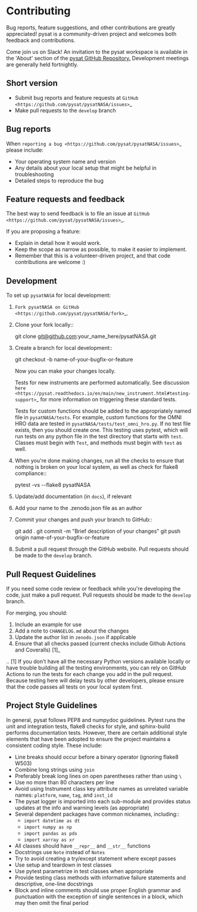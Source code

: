 Contributing
============

Bug reports, feature suggestions, and other contributions are greatly
appreciated!  pysat is a community-driven project and welcomes both feedback and
contributions.

Come join us on Slack! An invitation to the pysat workspace is available
in the 'About' section of the
[pysat GitHub Repository.](https://github.com/pysat/pysat) Development meetings
are generally held fortnightly.

Short version
-------------

* Submit bug reports and feature requests at `GitHub <https://github.com/pysat/pysatNASA/issues>`_
* Make pull requests to the ``develop`` branch

Bug reports
-----------

When `reporting a bug <https://github.com/pysat/pysatNASA/issues>`_ please
include:

* Your operating system name and version
* Any details about your local setup that might be helpful in troubleshooting
* Detailed steps to reproduce the bug

Feature requests and feedback
-----------------------------

The best way to send feedback is to file an issue at
`GitHub <https://github.com/pysat/pysatNASA/issues>`_.

If you are proposing a feature:

* Explain in detail how it would work.
* Keep the scope as narrow as possible, to make it easier to implement.
* Remember that this is a volunteer-driven project, and that code contributions
  are welcome :)

Development
-----------

To set up `pysatNASA` for local development:

1. `Fork pysatNASA on GitHub <https://github.com/pysat/pysatNASA/fork>`_.
2. Clone your fork locally::

    git clone git@github.com:your_name_here/pysatNASA.git

3. Create a branch for local development::

    git checkout -b name-of-your-bugfix-or-feature

   Now you can make your changes locally.

   Tests for new instruments are performed automatically.  See discussion
   `here <https://pysat.readthedocs.io/en/main/new_instrument.html#testing-support>`_
   for more information on triggering these standard tests.

   Tests for custom functions should be added to the appropriately named file
   in ``pysatNASA/tests``.  For example, custom functions for the OMNI HRO data
   are tested in ``pysatNASA/tests/test_omni_hro.py``.  If no test file exists,
   then you should create one.  This testing uses pytest, which will run tests
   on any python file in the test directory that starts with ``test``.  Classes
   must begin with ``Test``, and methods must begin with ``test`` as well.


4. When you're done making changes, run all the checks to ensure that nothing
   is broken on your local system, as well as check for flake8 compliance::

    pytest -vs --flake8 pysatNASA

5. Update/add documentation (in ``docs``), if relevant

6. Add your name to the .zenodo.json file as an author

7. Commit your changes and push your branch to GitHub::

    git add .
    git commit -m "Brief description of your changes"
    git push origin name-of-your-bugfix-or-feature

8. Submit a pull request through the GitHub website. Pull requests should be
   made to the ``develop`` branch.

Pull Request Guidelines
-----------------------

If you need some code review or feedback while you're developing the code, just
make a pull request. Pull requests should be made to the ``develop`` branch.

For merging, you should:

1. Include an example for use
2. Add a note to ``CHANGELOG.md`` about the changes
3. Update the author list in ``zenodo.json`` if applicable
4. Ensure that all checks passed (current checks include Github Actions and Coveralls) [1]_

.. [1] If you don't have all the necessary Python versions available locally or
       have trouble building all the testing environments, you can rely on
       GitHub Actions to run the tests for each change you add in the pull
       request. Because testing here will delay tests by other developers,
       please ensure that the code passes all tests on your local system first.


Project Style Guidelines
------------------------

In general, pysat follows PEP8 and numpydoc guidelines.  Pytest runs the unit
and integration tests, flake8 checks for style, and sphinx-build performs
documentation tests.  However, there are certain additional style elements that
have been adopted to ensure the project maintains a consistent coding style.
These include:

* Line breaks should occur before a binary operator (ignoring flake8 W503)
* Combine long strings using `join`
* Preferably break long lines on open parentheses rather than using `\`
* Use no more than 80 characters per line
* Avoid using Instrument class key attribute names as unrelated variable names:
  `platform`, `name`, `tag`, and `inst_id`
* The pysat logger is imported into each sub-module and provides status updates
  at the info and warning levels (as appropriate)
* Several dependent packages have common nicknames, including::
  * `import datetime as dt`
  * `import numpy as np`
  * `import pandas as pds`
  * `import xarray as xr`
* All classes should have `__repr__` and `__str__` functions
* Docstrings use `Note` instead of `Notes`
* Try to avoid creating a try/except statement where except passes
* Use setup and teardown in test classes
* Use pytest parametrize in test classes when appropriate
* Provide testing class methods with informative failure statements and
  descriptive, one-line docstrings
* Block and inline comments should use proper English grammar and punctuation
  with the exception of single sentences in a block, which may then omit the
  final period
